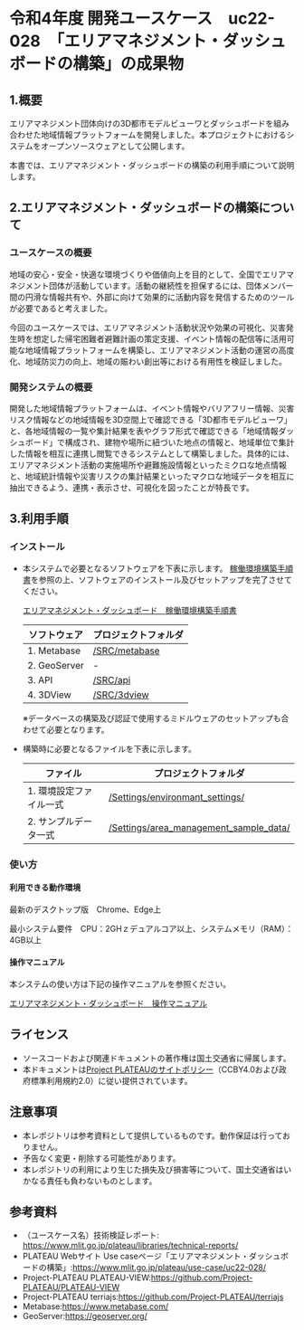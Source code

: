 # 令和4年度 開発ユースケース　uc22-028　「エリアマネジメント・ダッシュボードの構築」の成果物

## **1.概要**

<p>エリアマネジメント団体向けの3D都市モデルビューワとダッシュボードを組み合わせた地域情報プラットフォームを開発しました。本プロジェクトにおけるシステムをオープンソースウェアとして公開します。</p>
<p>本書では、エリアマネジメント・ダッシュボードの構築の利用手順について説明します。</p>


## **2.エリアマネジメント・ダッシュボードの構築について**

### **ユースケースの概要**

<p>地域の安心・安全・快適な環境づくりや価値向上を目的として、全国でエリアマネジメント団体が活動しています。活動の継続性を担保するには、団体メンバー間の円滑な情報共有や、外部に向けて効果的に活動内容を発信するためのツールが必要であると考えました。</p>
<p>今回のユースケースでは、エリアマネジメント活動状況や効果の可視化、災害発生時を想定した帰宅困難者避難計画の策定支援、イベント情報の配信等に活用可能な地域情報プラットフォームを構築し、エリアマネジメント活動の運営の高度化、地域防災力の向上、地域の賑わい創出等における有用性を検証しました。</p>


### **開発システムの概要**

<p>開発した地域情報プラットフォームは、イベント情報やバリアフリー情報、災害リスク情報などの地域情報を3D空間上で確認できる「3D都市モデルビューワ」と、各地域情報の一覧や集計結果を表やグラフ形式で確認できる「地域情報ダッシュボード」で構成され、建物や場所に紐づいた地点の情報と、地域単位で集計した情報を相互に連携し閲覧できるシステムとして構築しました。具体的には、エリアマネジメント活動の実施場所や避難施設情報といったミクロな地点情報と、地域統計情報や災害リスクの集計結果といったマクロな地域データを相互に抽出できるよう、連携・表示させ、可視化を図ったことが特長です。</p>

## **3.利用手順**
### **インストール**<!-- 納品時リンク変更 -->
* 本システムで必要となるソフトウェアを下表に示します。 [稼働環境構築手順書](https://stunning-dollop-69vk1r3.pages.github.io/manual/devMan.html)を参照の上、ソフトウェアのインストール及びセットアップを完了させてください。

    [エリアマネジメント・ダッシュボード　稼働環境構築手順書](https://stunning-dollop-69vk1r3.pages.github.io/manual/devMan.html)

    |ソフトウェア|プロジェクトフォルダ|
    | - | - |
    |1. Metabase|[/SRC/metabase](./SRC/metabase/)|
    |2. GeoServer|-|
    |3. API|[/SRC/api](./SRC/api/)|
    |4. 3DView|[/SRC/3dview](./SRC/3dview/)|

    ※データベースの構築及び認証で使用するミドルウェアのセットアップも合わせて必要となります。

* 構築時に必要となるファイルを下表に示します。

    |ファイル|プロジェクトフォルダ|
    | - | - |
    |1. 環境設定ファイル一式|[/Settings/environmant_settings/](./Settings/environmant_settings/)|
    |2. サンプルデータ一式|[/Settings/area_management_sample_data/](./Settings/area_management_sample_data/)|
  

### **使い方**
#### **利用できる動作環境**

最新のデスクトップ版　Chrome、Edge上

最小システム要件　CPU：2GHｚデュアルコア以上、システムメモリ（RAM）：4GB以上

#### **操作マニュアル**<!-- 納品時リンク変更 -->

本システムの使い方は下記の操作マニュアルを参照ください。

[エリアマネジメント・ダッシュボード　操作マニュアル](https://stunning-dollop-69vk1r3.pages.github.io/manual/userMan.html)

## **ライセンス** <!-- 定型文のため変更しない -->
* ソースコードおよび関連ドキュメントの著作権は国土交通省に帰属します。
* 本ドキュメントは[Project PLATEAUのサイトポリシー](https://www.mlit.go.jp/plateau/site-policy/)（CCBY4.0および政府標準利用規約2.0）に従い提供されています。

## **注意事項** <!-- 定型文のため変更しない -->

* 本レポジトリは参考資料として提供しているものです。動作保証は行っておりません。
* 予告なく変更・削除する可能性があります。
* 本レポジトリの利用により生じた損失及び損害等について、国土交通省はいかなる責任も負わないものとします。

## **参考資料**　 <!-- 各リンクは納品時に更新 -->
* （ユースケース名）技術検証レポート: https://www.mlit.go.jp/plateau/libraries/technical-reports/
* PLATEAU Webサイト Use
caseページ「エリアマネジメント・ダッシュボードの構築」:https://www.mlit.go.jp/plateau/use-case/uc22-028/
* Project-PLATEAU PLATEAU-VIEW:https://github.com/Project-PLATEAU/PLATEAU-VIEW
* Project-PLATEAU terriajs:https://github.com/Project-PLATEAU/terriajs
* Metabase:https://www.metabase.com/
* GeoServer:https://geoserver.org/